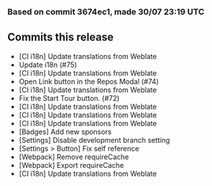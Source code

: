 ### Based on commit 3674ec1, made 30/07 23:19 UTC
## Commits this release
  - [CI i18n] Update translations from Weblate
  - Update i18n (#75)
  - [CI i18n] Update translations from Weblate
  - Open Link button in the Repos Modal (#74)
  - [CI i18n] Update translations from Weblate
  - Fix the Start Tour button. (#72)
  - [CI i18n] Update translations from Weblate
  - [CI i18n] Update translations from Weblate
  - [CI i18n] Update translations from Weblate
  - [Badges] Add new sponsors
  - [Settings] Disable development branch setting
  - [Settings > Button] Fix self reference
  - [Webpack] Remove requireCache
  - [Webpack] Export requireCache
  - [CI i18n] Update translations from Weblate